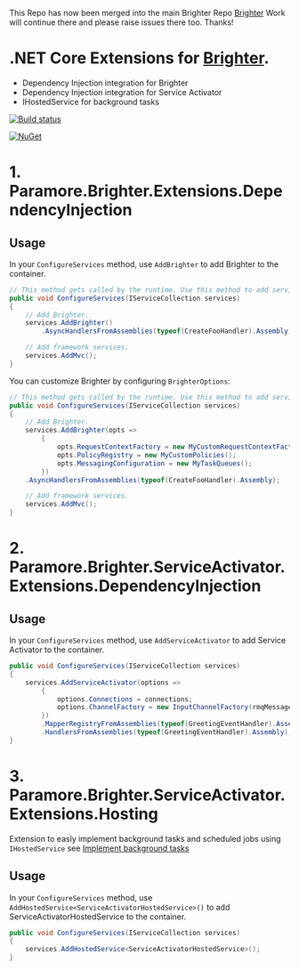 This Repo has now been merged into the main Brighter Repo [Brighter](https://github.com/BrighterCommand/Paramore.Brighter)
Work will continue there and please raise issues there too.
Thanks!


# .NET Core Extensions for [Brighter](https://github.com/BrighterCommand/Paramore.Brighter).

 - Dependency Injection integration for Brighter
 - Dependency Injection integration for Service Activator
 - IHostedService for background tasks 

[![Build status](https://ci.appveyor.com/api/projects/status/gw8l6btumifwfye7/branch/master?svg=true)](https://ci.appveyor.com/project/BrighterCommand/paramore-brighter-extensions/branch/master)

[![NuGet](https://img.shields.io/nuget/v/Paramore.Brighter.Extensions.DependencyInjection.svg)](https://www.nuget.org/packages/Paramore.Brighter.Extensions.DependencyInjection)

# 1. Paramore.Brighter.Extensions.DependencyInjection

## Usage
In your `ConfigureServices` method, use `AddBrighter` to add Brighter to the container.

```csharp
// This method gets called by the runtime. Use this method to add services to the container.
public void ConfigureServices(IServiceCollection services)
{
    // Add Brighter.
    services.AddBrighter()
        .AsyncHandlersFromAssemblies(typeof(CreateFooHandler).Assembly);

    // Add framework services.
    services.AddMvc();
}
```

You can customize Brighter by configuring `BrighterOptions`:

```csharp
// This method gets called by the runtime. Use this method to add services to the container.
public void ConfigureServices(IServiceCollection services)
{
    // Add Brighter.
    services.AddBrighter(opts =>
        {
            opts.RequestContextFactory = new MyCustomRequestContextFactory();
            opts.PolicyRegistry = new MyCustomPolicies();
            opts.MessagingConfiguration = new MyTaskQueues();
        })
    .AsyncHandlersFromAssemblies(typeof(CreateFooHandler).Assembly);

    // Add framework services.
    services.AddMvc();
}
```
# 2. Paramore.Brighter.ServiceActivator.Extensions.DependencyInjection

## Usage
In your `ConfigureServices` method, use `AddServiceActivator` to add Service Activator to the container.

```csharp
public void ConfigureServices(IServiceCollection services)
{
    services.AddServiceActivator(options =>
        {
            options.Connections = connections;
            options.ChannelFactory = new InputChannelFactory(rmqMessageConsumerFactory);
        })
        .MapperRegistryFromAssemblies(typeof(GreetingEventHandler).Assembly)
        .HandlersFromAssemblies(typeof(GreetingEventHandler).Assembly);
}
```

# 3. Paramore.Brighter.ServiceActivator.Extensions.Hosting

Extension to easly implement background tasks and scheduled jobs using `IHostedService` see
[Implement background tasks](https://docs.microsoft.com/en-us/dotnet/standard/microservices-architecture/multi-container-microservice-net-applications/background-tasks-with-ihostedservice)

## Usage
In your `ConfigureServices` method, use `AddHostedService<ServiceActivatorHostedService>()` to add ServiceActivatorHostedService to the container.

```csharp
public void ConfigureServices(IServiceCollection services)
{
    services.AddHostedService<ServiceActivatorHostedService>();
}
```
